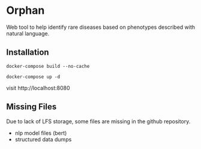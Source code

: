# Orphan

Web tool to help identify rare diseases based on phenotypes described with natural language.

## Installation

```
docker-compose build --no-cache

docker-compose up -d
```

visit http://localhost:8080

## Missing Files

Due to lack of LFS storage, some files are missing in the github repository.

- nlp model files (bert)
- structured data dumps
